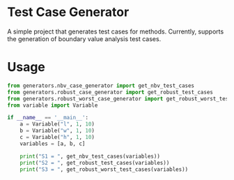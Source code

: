 # Test Case Generator

A simple project that generates test cases for methods. Currently, supports the generation of boundary value analysis
test cases.

# Usage

```python
from generators.nbv_case_generator import get_nbv_test_cases
from generators.robust_case_generator import get_robust_test_cases
from generators.robust_worst_case_generator import get_robust_worst_test_cases
from variable import Variable

if __name__ == '__main__':
    a = Variable("l", 1, 10)
    b = Variable("w", 1, 10)
    c = Variable("h", 1, 10)
    variables = [a, b, c]

    print("S1 = ", get_nbv_test_cases(variables))
    print("S2 = ", get_robust_test_cases(variables))
    print("S3 = ", get_robust_worst_test_cases(variables))
```